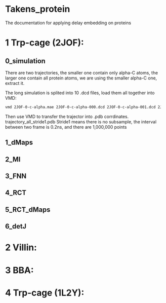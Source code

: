 # Takens_protein
The documentation for applying delay embedding on proteins

# 1 Trp-cage (2JOF): 

## 0_simulation

There are two trajectories, the smaller one contain only alpha-C atoms, the larger one contain all protein atoms, we are using the smaller alpha-C one, extract it.

The long simulation is splited into 10 .dcd files, load them all together into VMD:

```bash
vmd 2JOF-0-c-alpha.mae 2JOF-0-c-alpha-000.dcd 2JOF-0-c-alpha-001.dcd 2JOF-0-c-alpha-002.dcd 2JOF-0-c-alpha-003.dcd 2JOF-0-c-alpha-004.dcd 2JOF-0-c-alpha-005.dcd 2JOF-0-c-alpha-006.dcd 2JOF-0-c-alpha-007.dcd 2JOF-0-c-alpha-008.dcd 2JOF-0-c-alpha-009.dcd 2JOF-0-c-alpha-010.dcd
```

Then use VMD to transfer the trajector into .pdb corrdinates. trajectory_all_stride1.pdb
Stride1 means there is no subsample, the interval between two frame is 0.2ns, and there are 1,000,000 points


## 1_dMaps

## 2_MI

## 3_FNN

## 4_RCT

## 5_RCT_dMaps

## 6_detJ



# 2 Villin: 




# 3 BBA: 




# 4 Trp-cage (1L2Y): 
